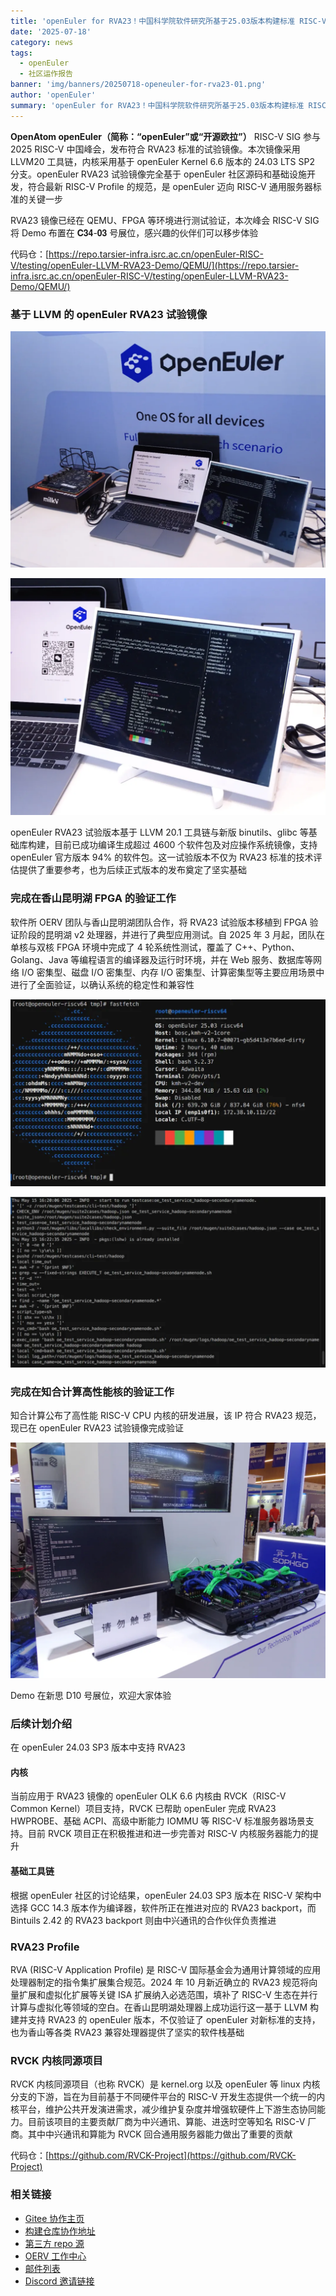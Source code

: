 ```yaml
---
title: 'openEuler for RVA23！中国科学院软件研究所基于25.03版本构建标准 RISC-V 服务器试验镜像'
date: '2025-07-18'
category: news
tags:
  - openEuler
  - 社区运作报告
banner: 'img/banners/20250718-openeuler-for-rva23-01.png'
author: 'openEuler'
summary: 'openEuler for RVA23！中国科学院软件研究所基于25.03版本构建标准 RISC-V 服务器试验镜像'
---
```


****OpenAtom openEuler（简称：“openEuler”或“开源欧拉”）**** RISC-V SIG 参与 2025 RISC-V 中国峰会，发布符合 RVA23 标准的试验镜像。本次镜像采用 LLVM20 工具链，内核采用基于 openEuler Kernel 6.6 版本的 24.03 LTS SP2 分支。openEuler RVA23 试验镜像完全基于 openEuler 社区源码和基础设施开发，符合最新 RISC-V Profile 的规范，是 openEuler 迈向 RISC-V 通用服务器标准的关键一步

RVA23 镜像已经在 QEMU、FPGA 等环境进行测试验证，本次峰会 RISC-V SIG 将 Demo 布置在 𝐂𝟑𝟒-𝟎𝟑 号展位，感兴趣的伙伴们可以移步体验

代码仓：[https://repo.tarsier-infra.isrc.ac.cn/openEuler-RISC-V/testing/openEuler-LLVM-RVA23-Demo/QEMU/](https://repo.tarsier-infra.isrc.ac.cn/openEuler-RISC-V/testing/openEuler-LLVM-RVA23-Demo/QEMU/)

### 基于 LLVM 的 openEuler RVA23 试验镜像

![图片](./media/20250718-openeuler-for-rva23-01.png)

![图片](./media/20250718-openeuler-for-rva23-02.png)

openEuler RVA23 试验版本基于 LLVM 20.1 工具链与新版 binutils、glibc 等基础库构建，目前已成功编译生成超过 4600 个软件包及对应操作系统镜像，支持 openEuler 官方版本 94% 的软件包。这一试验版本不仅为 RVA23 标准的技术评估提供了重要参考，也为后续正式版本的发布奠定了坚实基础

### 完成在香山昆明湖 FPGA 的验证工作

软件所 OERV 团队与香山昆明湖团队合作，将 RVA23 试验版本移植到 FPGA 验证阶段的昆明湖 v2 处理器，并进行了典型应用测试。自 2025 年 3 月起，团队在单核与双核 FPGA 环境中完成了 4 轮系统性测试，覆盖了 C++、Python、Golang、Java 等编程语言的编译器及运行时环境，并在 Web 服务、数据库等网络 I/O 密集型、磁盘 I/O 密集型、内存 I/O 密集型、计算密集型等主要应用场景中进行了全面验证，以确认系统的稳定性和兼容性

![图片](./media/20250718-openeuler-for-rva23-03.png)

![图片](./media/20250718-openeuler-for-rva23-04.png)

### 完成在知合计算高性能核的验证工作

知合计算公布了高性能 RISC-V CPU 内核的研发进展，该 IP 符合 RVA23 规范，现已在 openEuler RVA23 试验镜像完成验证

![图片](./media/20250718-openeuler-for-rva23-05.png)

Demo 在新思 D10 号展位，欢迎大家体验


### 后续计划介绍

在 openEuler 24.03 SP3 版本中支持 RVA23

#### 内核

当前应用于 RVA23 镜像的 openEuler OLK 6.6 内核由 RVCK（RISC-V Common Kernel）项目支持，RVCK 已帮助 openEuler 完成 RVA23 HWPROBE、基础 ACPI、高级中断能力 IOMMU 等 RISC-V 标准服务器场景支持。目前 RVCK 项目正在积极推进和进一步完善对 RISC-V 内核服务器能力的提升

#### 基础工具链

根据 openEuler 社区的讨论结果，openEuler 24.03 SP3 版本在 RISC-V 架构中选择 GCC 14.3 版本作为编译器，软件所正在推进对应的 RVA23 backport，而 Bintuils 2.42 的 RVA23 backport 则由中兴通讯的合作伙伴负责推进

### RVA23 Profile

RVA (RISC-V Application Profile) 是 RISC-V 国际基金会为通用计算领域的应用处理器制定的指令集扩展集合规范。2024 年 10 月新近确立的 RVA23 规范将向量扩展和虚拟化扩展等关键 ISA 扩展纳入必选范围，填补了 RISC-V 生态在并行计算与虚拟化等领域的空白。在香山昆明湖处理器上成功运行这一基于 LLVM 构建并支持 RVA23 的 openEuler 版本，不仅验证了 openEuler 对新标准的支持，也为香山等各类 RVA23 兼容处理器提供了坚实的软件栈基础

### RVCK 内核同源项目

RVCK 内核同源项目（也称 RVCK）是 kernel.org 以及 openEuler 等 linux 内核分支的下游，旨在为目前基于不同硬件平台的 RISC-V 开发生态提供一个统一的内核平台，维护公共开发演进需求，减少维护复杂度并增强软硬件上下游生态协同能力。目前该项目的主要贡献厂商为中兴通讯、算能、进迭时空等知名 RISC-V 厂商。其中中兴通讯和算能为 RVCK 回合通用服务器能力做出了重要的贡献

代码仓：[https://github.com/RVCK-Project](https://github.com/RVCK-Project)


### 相关链接

- [Gitee 协作主页](https://gitee.com/openeuler/RISC-V)
- [构建仓库协作地址](https://build.tarsier-infra.isrc.ac.cn/)
- [第三方 repo 源](https://repo.tarsier-infra.isrc.ac.cn/openEuler-RISC-V)
- [OERV 工作中心](https://github.com/openeuler-riscv)
- [邮件列表](riscv@openeuler.org)
- [Discord 邀请链接](https://discord.gg/drG6qUsRc4)